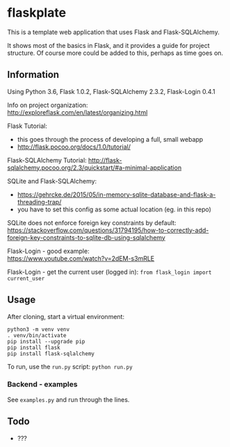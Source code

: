 # flaskplate
This is a template web application that uses Flask and Flask-SQLAlchemy.

It shows most of the basics in Flask, and it provides a guide for project structure.
Of course more could be added to this, perhaps as time goes on.

## Information
Using Python 3.6, Flask 1.0.2, Flask-SQLAlchemy 2.3.2, Flask-Login 0.4.1

Info on project organization:
http://exploreflask.com/en/latest/organizing.html

Flask Tutorial:
- this goes through the process of developing a full, small webapp
- http://flask.pocoo.org/docs/1.0/tutorial/

Flask-SQLAlchemy Tutorial:
http://flask-sqlalchemy.pocoo.org/2.3/quickstart/#a-minimal-application

SQLite and Flask-SQLAlchemy:
- https://gehrcke.de/2015/05/in-memory-sqlite-database-and-flask-a-threading-trap/
- you have to set this config as some actual location (eg. in this repo)

SQLite does not enforce foreign key constraints by default:
https://stackoverflow.com/questions/31794195/how-to-correctly-add-foreign-key-constraints-to-sqlite-db-using-sqlalchemy

Flask-Login - good example:  
https://www.youtube.com/watch?v=2dEM-s3mRLE

Flask-Login - get the current user (logged in):
`from flask_login import current_user`

## Usage
After cloning, start a virtual environment:
```
python3 -m venv venv
. venv/bin/activate
pip install --upgrade pip
pip install flask
pip install flask-sqlalchemy
```

To run, use the `run.py` script:
`python run.py`

### Backend - examples
See `examples.py` and run through the lines.

## Todo
- ???
